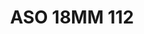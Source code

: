 ---
title: ASO 18MM 112
date: 
draft: false

# descripcion
description : Anillo de plata 925.

materials: Plata 925

color: 

dimensions: 18mm diámetro

code: 05-23-1501

type: "Anillos"

categories: []

price: $7.860,00

price_eftvo: $6.680,00

# Images
# first image will be shown in the product page
images:
  # - image: "images/path_to_image"
  # La ubicacion de las imagenes es imagenes/Anillos/Anillos.Solo Plata/05-23-1501-aso-18mm-112
  - image: "./images/anillos/solo_plata/05-23-1501-aso-18mm-112.jpg"
---